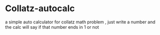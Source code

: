 # Collatz-autocalc
a simple auto calculator for collatz math problem , just write a number and the calc will say if that number ends in 1 or not
